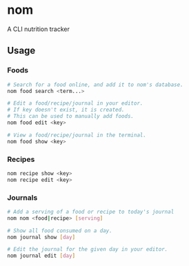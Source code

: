 # nom

A CLI nutrition tracker

## Usage

### Foods

```sh
# Search for a food online, and add it to nom's database.
nom food search <term...>

# Edit a food/recipe/journal in your editor.
# If key doesn't exist, it is created.
# This can be used to manually add foods.
nom food edit <key>

# View a food/recipe/journal in the terminal.
nom food show <key>
```

### Recipes

```sh
nom recipe show <key>
nom recipe edit <key>
```

### Journals

```sh
# Add a serving of a food or recipe to today's journal
nom nom <food|recipe> [serving]

# Show all food consumed on a day.
nom journal show [day]

# Edit the journal for the given day in your editor.
nom journal edit [day]
```
